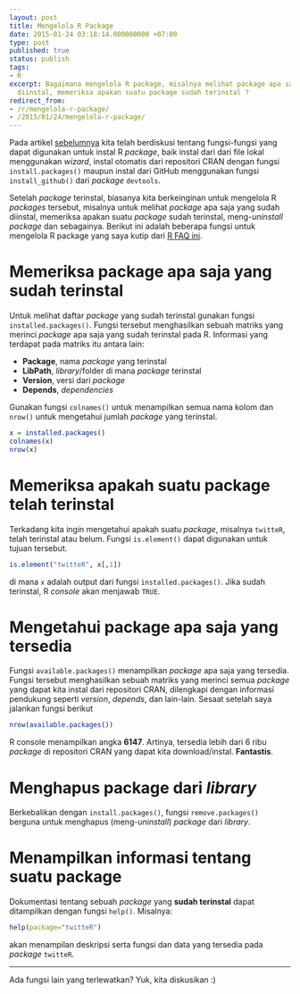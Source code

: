 ```yaml
---
layout: post
title: Mengelola R Package
date: 2015-01-24 03:18:14.000000000 +07:00
type: post
published: true
status: publish
tags:
- R
excerpt: Bagaimana mengelola R package, misalnya melihat package apa saja yang sudah
  diinstal, memeriksa apakan suatu package sudah terinstal ?
redirect_from:
- /r/mengelola-r-package/
- /2015/01/24/mengelola-r-package/
---
```

Pada artikel [sebelumnya](http://nurandi.net/r/menginstal-r-package/)
kita telah berdiskusi tentang fungsi-fungsi yang dapat digunakan untuk
instal R *package*, baik instal dari dari file lokal menggunakan
*wizard*, instal otomatis dari repositori CRAN dengan fungsi
`install.packages()` maupun instal dari GitHub menggunakan fungsi
`install_github()` dari *package* `devtools`.

Setelah *package* terinstal, biasanya kita berkeinginan untuk mengelola
R *packages* tersebut, misalnya untuk melihat *package* apa saja yang
sudah diinstal, memeriksa apakan suatu *package* sudah terinstal,
meng-*uninstall* *package* dan sebagainya. Berikut ini adalah beberapa
fungsi untuk mengelola R package yang saya kutip dari [R FAQ
ini](http://www.ats.ucla.edu/stat/r/faq/packages.htm).

# Memeriksa package apa saja yang sudah terinstal

Untuk melihat daftar *package* yang sudah terinstal gunakan fungsi
`installed.packages()`. Fungsi tersebut menghasilkan sebuah matriks yang
merinci *package* apa saja yang sudah terinstal pada R. Informasi yang
terdapat pada matriks itu antara lain:

-   **Package**, nama *package* yang terinstal
-   **LibPath**, *library*/folder di mana *package* terinstal
-   **Version**, versi dari *package*
-   **Depends**, *dependencies*

Gunakan fungsi `colnames()` untuk menampilkan semua nama kolom dan
`nrow()` untuk mengetahui jumlah *package* yang terinstal.

```r
x = installed.packages()
colnames(x)
nrow(x)
```

# Memeriksa apakah suatu package telah terinstal

Terkadang kita ingin mengetahui apakah suatu *package*, misalnya
`twitteR`, telah terinstal atau belum. Fungsi `is.element()` dapat
digunakan untuk tujuan tersebut.

```r
is.element("twitteR", x[,1])
```

di mana `x` adalah output dari fungsi `installed.packages()`. Jika sudah
terinstal, R *console* akan menjawab `TRUE`.

# Mengetahui package apa saja yang tersedia

Fungsi `available.packages()` menampilkan *package* apa saja yang
tersedia. Fungsi tersebut menghasilkan sebuah matriks yang merinci semua
*package* yang dapat kita instal dari repositori CRAN, dilengkapi dengan
informasi pendukung seperti *version*, *depends*, dan lain-lain. Sesaat
setelah saya jalankan fungsi berikut

```r
nrow(available.packages())
```

R console menampilkan angka **6147**. Artinya, tersedia lebih dari 6
ribu *package* di repositori CRAN yang dapat kita download/instal.
**Fantastis**.

# Menghapus package dari *library*

Berkebalikan dengan `install.packages()`, fungsi `remove.packages()`
berguna untuk menghapus (meng-*uninstall*) *package* dari *library*.

# Menampilkan informasi tentang suatu package

Dokumentasi tentang sebuah *package* yang **sudah terinstal** dapat
ditampilkan dengan fungsi `help()`. Misalnya:

```r
help(package="twitteR")
```

akan menampilan deskripsi serta fungsi dan data yang tersedia pada
*package* `twitteR`.

------------------------------------------------------------------------

Ada fungsi lain yang terlewatkan? Yuk, kita diskusikan :)
